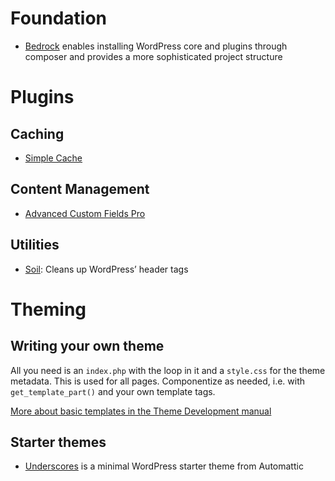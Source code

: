# Foundation

* [Bedrock](https://roots.io/bedrock/) enables installing WordPress core and plugins through composer and provides a more sophisticated project structure

# Plugins

## Caching

* [Simple Cache](https://github.com/tlovett1/simple-cache)

## Content Management

* [Advanced Custom Fields Pro](https://www.advancedcustomfields.com/pro/)

## Utilities

* [Soil](https://roots.io/plugins/soil/): Cleans up WordPress’ header tags

# Theming

## Writing your own theme

All you need is an `index.php` with the loop in it and a `style.css` for the theme metadata. This is used for all pages. Componentize as needed, i.e. with `get_template_part()` and your own template tags.

[More about basic templates in the Theme Development manual](https://codex.wordpress.org/Theme_Development#Basic_Templates)

## Starter themes

* [Underscores](http://underscores.me) is a minimal WordPress starter theme from Automattic
